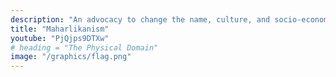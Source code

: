 ```yaml
---
description: "An advocacy to change the name, culture, and socio-economics of the Philippines into Maharlika"
title: "Maharlikanism"
youtube: "PjQjps9DTXw"
# heading = "The Physical Domain"
image: "/graphics/flag.png"
---
```

